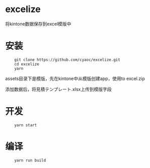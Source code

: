 # excelize
将kintone数据保存到excel模版中

# 安装
```shell
    git clone https://github.com/cyaoc/excelize.git
    cd excelize
    yarn
```
assets目录下是模版，先在kintone中从模版创建app，使用to excel.zip


添加数据后，将見積テンプレート.xlsx上传到模版字段

# 开发
```shell
    yarn start
```

# 编译
```shell
    yarn run build
```
